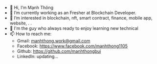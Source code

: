 - 👋 Hi, I’m Mạnh Thông
- 👀 I’m currently working as an Fresher at Blockchain Developer.
- 🌱 I’m interested in blockchain, nft, smart contract, finance, mobile app, website, . .
- 💞️ I'm the guy who always ready to enjoy learning new technical
- 📫 How to reach me:
  + Gmail: manhthong.work@gmail.com
  + Facebook: https://www.facebook.com/manhthong1105
  + Github: https://github.com/manhthongbui
  + LinkedIn: updating...
